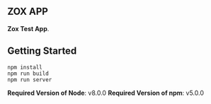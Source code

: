 ## ZOX APP

**Zox Test App**.

## Getting Started
    npm install
    npm run build
    npm run server
    
**Required Version of Node**: v8.0.0
**Required Version of npm**: v5.0.0